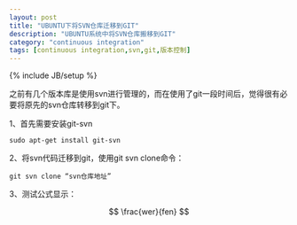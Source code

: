 ```yaml
---
layout: post
title: "UBUNTU下将SVN仓库迁移到GIT"
description: "UBUNTU系统中将SVN仓库搬移到GIT"
category: "continuous integration"
tags: [continuous integration,svn,git,版本控制]
---
```

{% include JB/setup %}

之前有几个版本库是使用svn进行管理的，而在使用了git一段时间后，觉得很有必要将原先的svn仓库转移到git下。

1、首先需要安装git-svn

	sudo apt-get install git-svn

2、将svn代码迁移到git，使用git svn clone命令：

	git svn clone “svn仓库地址”

3、测试公式显示：

$$
\frac{wer}{fen}
$$



